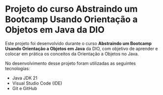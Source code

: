 # Projeto do curso Abstraindo um Bootcamp Usando Orientação a Objetos em Java da DIO

Este projeto foi desenvolvido durante o curso **Abstraindo um Bootcamp Usando Orientação a Objetos em Java** da DIO, com objetivo de aprender e colocar em prática os conceitos da Orientação a Objetos no Java.

No desenvolvimento desse projeto foram utilizadas as seguintes tecnologias:

- Java JDK 21
- Visual Studio Code (IDE)
- Git e GitHub
